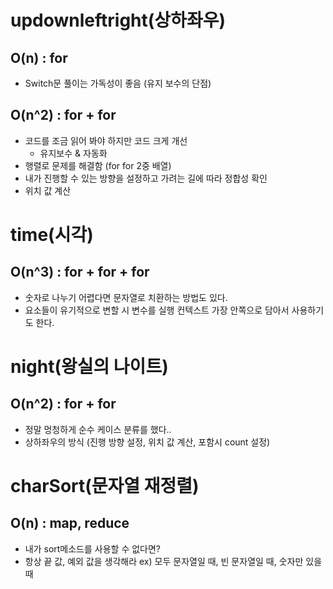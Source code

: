 # updownleftright(상하좌우)
## O(n) : for
  - Switch문 풀이는 가독성이 좋음 (유지 보수의 단점)
## O(n^2) : for + for
  - 코드를 조금 읽어 봐야 하지만 코드 크게 개선
    - 유지보수 & 자동화
  - 행렬로 문제를 해결함 (for for 2중 배열)
  - 내가 진행할 수 있는 방향을 설정하고 가려는 길에 따라 정합성 확인
  - 위치 값 계산

# time(시각)
## O(n^3) : for + for + for
  - 숫자로 나누기 어렵다면 문자열로 치환하는 방법도 있다.
  - 요소들이 유기적으로 변할 시 변수를 실행 컨텍스트 가장 안쪽으로 담아서 사용하기도 한다.


# night(왕실의 나이트)
## O(n^2) : for + for
  - 정말 멍청하게 순수 케이스 분류를 했다..
  - 상하좌우의 방식 (진행 방향 설정, 위치 값 계산, 포함시 count 설정)

# charSort(문자열 재정렬)
## O(n) : map, reduce
  - 내가 sort메소드를 사용할 수 없다면?
  - 항상 끝 값, 예외 값을 생각해라 ex) 모두 문자열일 때, 빈 문자열일 때, 숫자만 있을 때